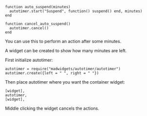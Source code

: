 ```
function auto_suspend(minutes)
  autotimer.start("Suspend", function() suspend() end, minutes)
end

function cancel_auto_suspend()
  autotimer.cancel()
end
```

You can use this to perform an action after some minutes.

A widget can be created to show how many minutes are left.

First initialize autotimer:

```
autotimer = require("madwidgets/autotimer/autotimer")
autotimer.create({left = " ", right = " "})
```

Then place autotimer where you want the container widget:

```
[widget],
autotimer,
[widget],
```

Middle clicking the widget cancels the actions.